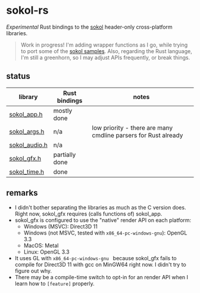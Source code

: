 # sokol-rs

_Experimental_ Rust bindings to the [sokol](https://github.com/floooh/sokol) header-only cross-platform libraries.

> Work in progress! I'm adding wrapper functions as I go, while trying to port some of the [sokol samples](https://github.com/floooh/sokol-samples). Also, regarding the Rust language, I'm still a greenhorn, so I may adjust APIs frequently, or break things.

## status

library | Rust bindings | notes
--- | --- | ---
[sokol_app.h](https://github.com/floooh/sokol/blob/master/sokol_time.h) | mostly done |
[sokol_args.h](https://github.com/floooh/sokol/blob/master/sokol_time.h) | n/a | low priority - there are many cmdline parsers for Rust already
[sokol_audio.h](https://github.com/floooh/sokol/blob/master/sokol_time.h) | n/a |
[sokol_gfx.h](https://github.com/floooh/sokol/blob/master/sokol_time.h) | partially done |
[sokol_time.h](https://github.com/floooh/sokol/blob/master/sokol_time.h) | done |

## remarks

- I didn't bother separating the libraries as much as the C version does. Right now, sokol_gfx requires (calls functions of) sokol_app.
- sokol_gfx is configured to use the "native" render API on each platform:
  - Windows (MSVC): Direct3D 11
  - Windows (not MSVC, tested with `x86_64-pc-windows-gnu`): OpenGL 3.3
  - MacOS: Metal
  - Linux: OpenGL 3.3
- It uses GL with `x86_64-pc-windows-gnu ` because sokol_gfx fails to compile for Direct3D 11 with gcc on MinGW64 right now. I didn't try to figure out why.
- There may be a compile-time switch to opt-in for an render API when I learn how to `[feature]` properly.
